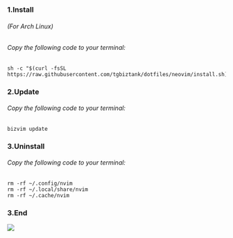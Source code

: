 ### 1.Install
###### (For Arch Linux)
###### Copy the following code to your terminal:
```
sh -c "$(curl -fsSL https://raw.githubusercontent.com/tgbiztank/dotfiles/neovim/install.sh)"
```

### 2.Update
###### Copy the following code to your terminal:
```
bizvim update
```
### 3.Uninstall
###### Copy the following code to your terminal:
```
rm -rf ~/.config/nvim
rm -rf ~/.local/share/nvim
rm -rf ~/.cache/nvim
```
### 3.End
![](https://i.kym-cdn.com/photos/images/newsfeed/000/041/494/1241026091_youve_been_rickrolled.gif)
